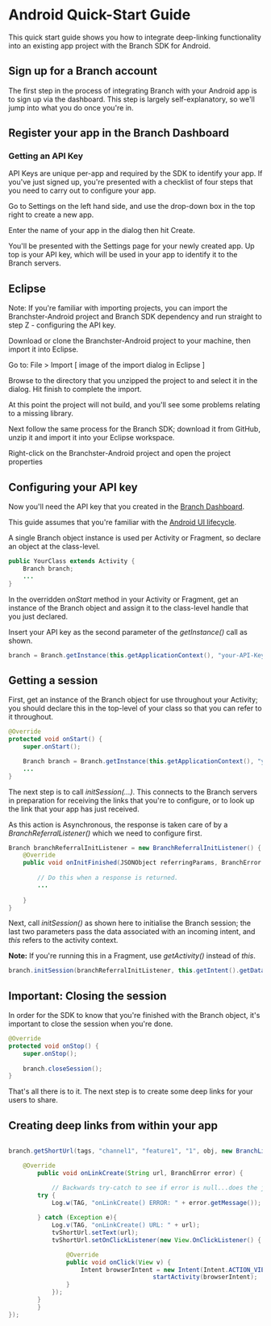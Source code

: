 Android Quick-Start Guide
=========================
This quick start guide shows you how to integrate deep-linking functionality into an existing app project with the Branch SDK for Android.

## Sign up for a Branch account
The first step in the process of integrating Branch with your Android app is to sign up via the dashboard. This step is largely self-explanatory, so we'll jump into what you do once you're in.

<!--
[ Todo - screenshot of the sign up process ]
-->

<!--
![Create your account][create_your_account]
[create_your_account]: images/create_your_account_now.png =600px"Create your account."
-->

## Register your app in the Branch Dashboard

### Getting an API Key	
API Keys are unique per-app and required by the SDK to identify your app. If you've just signed up, you're presented with a checklist of four steps that you need to carry out to configure your app.

Go to Settings on the left hand side, and use the drop-down box in the top right to create a new app.

<!-- 
<div style="text-align:center">
<img src="images/create_new_app_button.png" width="140" >
</div> -->

Enter the name of your app in the dialog then hit Create.

<!--
<div style="text-align:center">
<img src="images/dashboard_create_a_new_app.png" width="480" >
</div> -->

You'll be presented with the Settings page for your newly created app. Up top is your API key, which will be used in your app to identify it to the Branch servers.

<!-- 
<div style="text-align:center">
<img src="images/dashboard_api_key.png" width="480" >
</div>
-->

<!--
Now open up your IDE:

- If you're using Android Studio, skip to X.
- If Eclipse is your chosen IDE, skip to Y.
-->

<!--

## Step X: Android Studio
The easiest way to get started with Android Studio is to clone the Branchster-Android project directly from GitHub.

<div style="text-align:center;font-weight:bold;font-style:italic;">
Coming Soon
</div>

Todo - copy content from local-studio.md.

-->

## Eclipse

Note: If you're familiar with importing projects, you can import the Branchster-Android project and Branch SDK dependency and run straight to step Z - configuring the API key.

Download or clone the Branchster-Android project to your machine, then import it into Eclipse. 

Go to:
File > Import 
[ image of the import dialog in Eclipse ]


Browse to the directory that you unzipped the project to and select it in the dialog. Hit finish to complete the import.

At this point the project will not build, and you'll see some problems relating to a missing library.

Next follow the same process for the Branch SDK; download it from GitHub, unzip it and import it into your Eclipse workspace.

Right-click on the Branchster-Android project and open the project properties
<!-- Todo: (Mac - &#8984;I, Windows )-->

<!-- 
<div style="text-align:center">
<img src="images/eclipse_import_existing_code_fadeout.png" width="480" >
</div>
-->

<!--
<div style="text-align:center">
<img src="images/eclipse_import_app_project_fadeout.png" width="800" >
</div>
-->

<!--
<div style="text-align:center">
<img src="images/eclipse_import_sdk_project_fadeout.png" width="800" >
</div>
-->

<!--
<div style="text-align:center">
<img src="images/eclipse_library_added.png" width="480" >
</div>
-->

<!--
<div style="text-align:center">
<img src="images/eclipse_select_sdk_fadeout.png" width="480" >
</div>
-->

<!--
<div style="text-align:center">
<img src="images/eclipse_select_sdk.png" width="480" >
</div>
-->

<!--
![Create your account][require_steps_checklist]
[require_steps_checklist]: images/required_steps_checklist.png =600px"Create your account."
-->

<!--

![Step 1: Complete basic SDK setup][step_1]
[step_1]: images/step_1.png =600px "1. Complete basic SDK setup"


![Step 2: Complete basic SDK setup][step_2]
[step_2]: images/step_2.png =600px "2. Create your first link"


![Step 3: Complete basic SDK setup][step_3]
[step_3]: images/step_3.png =600px "3. Integrate SDK into your app" 

-->

## Configuring your API key
Now you'll need the API key that you created in the [Branch Dashboard](https://dashboard.branch.io/). 

This guide assumes that you're familiar with the [Android UI lifecycle](http://developer.android.com/training/basics/activity-lifecycle/starting.html).

A single Branch object instance is used per Activity or Fragment, so declare an object at the class-level.

```Java
public YourClass extends Activity {
	Branch branch;
	...
}
```

In the overridden *onStart* method in your Activity or Fragment, get an instance of the Branch object and assign it to the class-level handle that you just declared.

Insert your API key as the second parameter of the *getInstance()* call as shown.

```Java
branch = Branch.getInstance(this.getApplicationContext(), "your-API-Key-goes-here");
```

## Getting a session

First, get an instance of the Branch object for use throughout your Activity; you should declare this in the top-level of your class so that you can refer to it throughout.



```Java
@Override
protected void onStart() {
	super.onStart();

	Branch branch = Branch.getInstance(this.getApplicationContext(), "your-API-Key-goes-here");
	...
}
```

The next step is to call *initSession(...)*. This connects to the Branch servers in preparation for receiving the links that you're to configure, or to look up the link that your app has just received.

As this action is Asynchronous, the response is taken care of by a *BranchReferralListener()* which we need to configure first.

```Java
Branch branchReferralInitListener = new BranchReferralInitListener() {
	@Override
	public void onInitFinished(JSONObject referringParams, BranchError error) {
		
		// Do this when a response is returned.
		...
				
	}
}
```

Next, call *initSession()* as shown here to initialise the Branch session; the last two parameters pass the data associated with an incoming intent, and *this* refers to the activity context.

**Note:** If you're running this in a Fragment, use *getActivity()* instead of *this*.

```Java
branch.initSession(branchReferralInitListener, this.getIntent().getData(), this);
```

## Important: Closing the session

In order for the SDK to know that you're finished with the Branch object, it's important to close the session when you're done.
		

```Java
@Override
protected void onStop() {
	super.onStop();
	
	branch.closeSession();
}
```

That's all there is to it. The next step is to create some deep links for your users to share.


## Creating deep links from within your app

<!-- In progress -->

```Java

branch.getShortUrl(tags, "channel1", "feature1", "1", obj, new BranchLinkCreateListener() {

	@Override
        public void onLinkCreate(String url, BranchError error) {

    		// Backwards try-catch to see if error is null...does the job, not elegant though.
		try {
			Log.w(TAG, "onLinkCreate() ERROR: " + error.getMessage());
			
		} catch (Exception e){
			Log.v(TAG, "onLinkCreate() URL: " + url);
			tvShortUrl.setText(url);
			tvShortUrl.setOnClickListener(new View.OnClickListener() {

				@Override
				public void onClick(View v) {
					Intent browserIntent = new Intent(Intent.ACTION_VIEW, Uri.parse(((TextView)v).getText().toString()));
                                        startActivity(browserIntent);
				}
			});
		}
        }
});
                    
```
